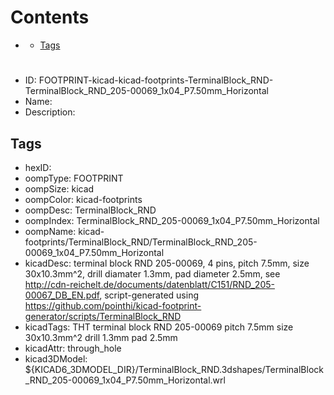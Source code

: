



Contents
========

* [](#)
	* [Tags](#tags)

# 

- ID: FOOTPRINT-kicad-kicad-footprints-TerminalBlock_RND-TerminalBlock_RND_205-00069_1x04_P7.50mm_Horizontal
- Name: 
- Description: 

## Tags

- hexID: 
- oompType: FOOTPRINT
- oompSize: kicad
- oompColor: kicad-footprints
- oompDesc: TerminalBlock_RND
- oompIndex: TerminalBlock_RND_205-00069_1x04_P7.50mm_Horizontal
- oompName: kicad-footprints/TerminalBlock_RND/TerminalBlock_RND_205-00069_1x04_P7.50mm_Horizontal
- kicadDesc: terminal block RND 205-00069, 4 pins, pitch 7.5mm, size 30x10.3mm^2, drill diamater 1.3mm, pad diameter 2.5mm, see http://cdn-reichelt.de/documents/datenblatt/C151/RND_205-00067_DB_EN.pdf, script-generated using https://github.com/pointhi/kicad-footprint-generator/scripts/TerminalBlock_RND
- kicadTags: THT terminal block RND 205-00069 pitch 7.5mm size 30x10.3mm^2 drill 1.3mm pad 2.5mm
- kicadAttr: through_hole
- kicad3DModel: ${KICAD6_3DMODEL_DIR}/TerminalBlock_RND.3dshapes/TerminalBlock_RND_205-00069_1x04_P7.50mm_Horizontal.wrl

